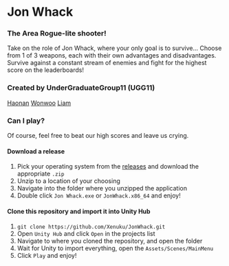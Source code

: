 # Jon Whack

### The Area Rogue-lite shooter!

Take on the role of Jon Whack, where your only goal is to survive... Choose from 1 of 3 weapons, each with their own advantages and disadvantages. Survive against a constant stream of enemies and fight for the highest score on the leaderboards! 

### Created by UnderGraduateGroup11 (UGG11)
[Haonan](https://github.com/Kutoum)
[Wonwoo](https://github.com/1wooch)
[Liam](https://github.com/Xenuku)


### Can I play?

Of course, feel free to beat our high scores and leave us crying.

#### Download a release
1. Pick your operating system from the [releases](https://github.com/Xenuku/JonWhack/releases) and download the appropriate `.zip`
2. Unzip to a location of your choosing
3. Navigate into the folder where you unzipped the application
4. Double click `Jon Whack.exe` or `JonWhack.x86_64` and enjoy!

#### Clone this repository and import it into Unity Hub
1. `git clone https://github.com/Xenuku/JonWhack.git`
2. Open `Unity Hub` and click `Open` in the projects list
3. Navigate to where you cloned the repository, and open the folder
4. Wait for Unity to import everything, open the `Assets/Scenes/MainMenu`
5. Click `Play` and enjoy!
